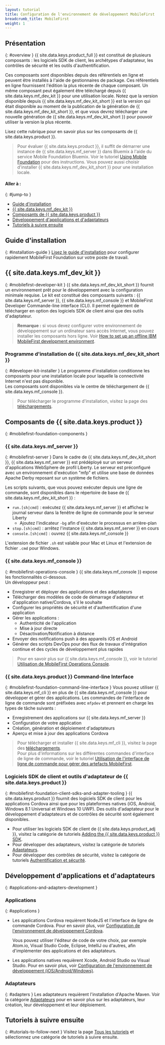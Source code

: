 ```yaml
---
layout: tutorial
title: Configuration de l'environnement de développement MobileFirst
breadcrumb_title: MobileFirst
weight: 1
---
```

<!-- NLS_CHARSET=UTF-8 -->
## Présentation
{: #overview }
{{ site.data.keys.product_full }} est constitué de plusieurs composants : les logiciels SDK de client, les archétypes d'adaptateur, les contrôles de sécurité et les outils d'authentification. 

Ces composants sont disponibles depuis des référentiels en ligne et peuvent être installés à l'aide de gestionnaires de package. Ces référentiels en ligne fournissent l'édition la plus récente de chaque composant. Un même composant peut également être téléchargé depuis {{ site.data.keys.mf_dev_kit }} pour une utilisation locale. Notez que la version disponible depuis {{ site.data.keys.mf_dev_kit_short }} est la version qui était disponible au moment de la publication de la génération de {{ site.data.keys.mf_dev_kit_short }}, et que vous devrez télécharger une nouvelle génération de {{ site.data.keys.mf_dev_kit_short }} pour pouvoir utiliser la version la plus récente.  

Lisez cette rubrique pour en savoir plus sur les composants de {{ site.data.keys.product }}.

> Pour évaluer {{ site.data.keys.product }}, il suffit de démarrer une instance de {{ site.data.keys.mf_server }} dans Bluemix à l'aide du service Mobile Foundation Bluemix. Voir le tutoriel [Using Mobile Foundation](../../../bluemix/using-mobile-foundation/) pour des instructions. Vous pouvez aussi choisir d'installer {{ site.data.keys.mf_dev_kit_short }} pour une installation locale.
#### Aller à : 
{: #jump-to }

* [Guide d'installation](#installation-guide)
* [{{ site.data.keys.mf_dev_kit }}](#mobilefirst-developer-kit)
* [Composants de {{ site.data.keys.product }}](#mobilefirst-foundation-components)
* [Développement d'applications et d'adaptateurs](#applications-and-adapters-development)
* [Tutoriels à suivre ensuite](#tutorials-to-follow-next)

## Guide d'installation
{: #installation-guide }
[Lisez le guide d'installation](installation-guide) pour configurer rapidement MobileFirst Foundation sur votre poste de travail. 

## {{ site.data.keys.mf_dev_kit }}
{: #mobilefirst-developer-kit }
{{ site.data.keys.mf_dev_kit_short }} fournit un environnement prêt pour le développement avec la configuration minimale requise. Le kit est constitué des composants suivants : {{ site.data.keys.mf_server }}, {{ site.data.keys.mf_console }} et MobileFirst Developer Commande-line interface (CLI). Il permet également de télécharger en option des logiciels SDK de client ainsi que des outils d'adaptateur.


> **Remarque :** si vous devez configurer votre environnement de développement sur un ordinateur sans accès Internet, vous pouvez installer les composants hors ligne. Voir [How to set up an offline IBM MobileFirst development environment]({{site.baseurl}}/blog/2016/03/31/howto-set-up-an-offline-ibm-mobilefirst-8-0-development-environment).

### Programme d'installation de {{ site.data.keys.mf_dev_kit_short }} 
{: #developer-kit-installer }
Le programme d'installation conditionne les composants pour une installation locale pour laquelle la connectivité Internet n'est pas disponible.   
Les composants sont disponibles via le centre de téléchargement de {{ site.data.keys.mf_console }}.

> Pour télécharger le programme d'installation, visitez la page des [téléchargements]({{site.baseurl}}/downloads/). 

## Composants de {{ site.data.keys.product }} 
{: #mobilefirst-foundation-components }

### {{ site.data.keys.mf_server }}
{: #mobilefirst-server }
Dans le cadre de {{ site.data.keys.mf_dev_kit_short }}, {{ site.data.keys.mf_server }} est prédéployé sur un serveur d'applications WebSphere de profil Liberty.
Le serveur est préconfiguré avec un environnement d'exécution "mfp" et utilise une base de données Apache Derby reposant sur un système de fichiers. 

Les scripts suivants, que vous pouvez exécuter depuis une ligne de commande, sont disponibles dans le répertoire de base de {{ site.data.keys.mf_dev_kit_short }} : 

* `run.[sh|cmd]` : exécutez {{ site.data.keys.mf_server }} et affichez le journal serveur dans la fenêtre de ligne de commande pour le serveur Liberty 
    * Ajoutez l'indicateur `-bg` afin d'exécuter le processus en arrière-plan 
* `stop.[sh|cmd]` : arrêtez l'instance {{ site.data.keys.mf_server }} en cours 
* `console.[sh|cmd]` : ouvrez {{ site.data.keys.mf_console }}

L'extension de fichier `.sh` est valable pour Mac et Linux et l'extension de fichier `.cmd` pour Windows. 

### {{ site.data.keys.mf_console }}
{: #mobilefirst-operations-console }
{{ site.data.keys.mf_console }} expose les fonctionnalités ci-dessous.   
Un développeur peut : 

- Enregistrer et déployer des applications et des adaptateurs 
- Télécharger des modèles de code de démarrage d'adaptateur et d'application native/Cordova, s'il le souhaite  
- Configurer les propriétés de sécurité et d'authentification d'une application 
- Gérer les applications : 
    - Authenticité de l'application 
    - Mise à jour directe
    - Désactivation/Notification à distance 
- Envoyer des notifications push à des appareils iOS et Android 
- Générer des scripts DevOps pour des flux de travaux d'intégration continue et des cycles de développement plus rapides 

> Pour en savoir plus sur {{ site.data.keys.mf_console }}, voir le tutoriel [Utilisation de MobileFirst Operations Console](../../../product-overview/components/console/).
### {{ site.data.keys.product }} Command-line Interface
{: #mobilefirst-foundation-command-line-interface }
Vous pouvez utiliser {{ site.data.keys.mf_cli }} en plus de {{ site.data.keys.mf_console }} pour développer et gérer des applications. Les commandes de l'interface de ligne de commande sont préfixées avec `mfpdev` et prennent en charge les types de tâche suivants : 

* Enregistrement des applications sur {{ site.data.keys.mf_server }}
* Configuration de votre application
* Création, génération et déploiement d'adaptateurs
* Aperçu et mise à jour des applications Cordova

> Pour télécharger et installer {{ site.data.keys.mf_cli }}, visitez la page des [téléchargements]({{site.baseurl}}/downloads/).   
> Pour plus d'informations sur les différentes commandes d'interface de ligne de commande, voir le tutoriel [Utilisation de l'interface de ligne de commande pour gérer des artefacts MobileFirst](../../../application-development/using-mobilefirst-cli-to-manage-mobilefirst-artifacts/).


### Logiciels SDK de client et outils d'adaptateur de {{ site.data.keys.product }}

{: #mobilefirst-foundation-client-sdks-and-adapter-tooling }
{{ site.data.keys.product }} fournit des logiciels SDK de client pour les applications Cordova ainsi que pour les plateformes natives (iOS, Android, Windows 8.1 Universal et Windows 10 UWP). Des outils d'adaptateur pour le développement d'adaptateurs et de contrôles de sécurité sont également disponibles.


* Pour utiliser les logiciels SDK de client de {{ site.data.keys.product_adj }}, visitez la catégorie de tutoriels [Adding the {{ site.data.keys.product }} SDK](../../../application-development/sdk/).   
* Pour développer des adaptateurs, visitez la catégorie de tutoriels [Adaptateurs](../../../adapters/).   
* Pour développer des contrôles de sécurité, visitez la catégorie de tutoriels [Authentification et sécurité](../../../authentication-and-security/).   

## Développement d'applications et d'adaptateurs 
{: #applications-and-adapters-development }

### Applications
{: #applications }
* Les applications Cordova requièrent NodeJS et l'interface de ligne de commande Cordova. Pour en savoir plus, voir [Configuration de l'environnement de développement Cordova](../cordova).

    Vous pouvez utiliser l'éditeur de code de votre choix, par exemple Atom.io, Visual Studio Code, Eclipse, IntelliJ ou d'autres, afin d'implémenter des applications et des adaptateurs.   
    
* Les applications natives requièrent Xcode, Android Studio ou Visual Studio. Pour en savoir plus, voir [Configuration de l'environnement de développement (iOS/Android/Windows)](../).

### Adaptateurs
{: #adapters }
Les adaptateurs requièrent l'installation d'Apache Maven. Voir la catégorie [Adaptateurs](../../../adapters/) pour en savoir plus sur les adaptateurs, leur création, leur développement et leur déploiement. 

## Tutoriels à suivre ensuite 
{: #tutorials-to-follow-next }
Visitez la page [Tous les tutoriels](../../../all-tutorials/) et sélectionnez une catégorie de tutoriels à suivre ensuite. 

